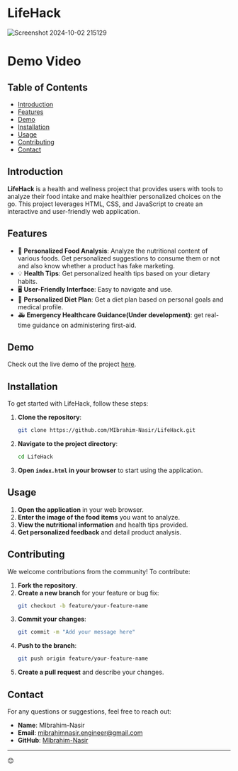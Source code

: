 # LifeHack
![Screenshot 2024-10-02 215129](https://github.com/user-attachments/assets/da14f248-cf4a-447a-b817-f0e49f2d18ba)

# Demo Video

## Table of Contents
- [Introduction](#introduction)
- [Features](#features)
- [Demo](#demo)
- [Installation](#installation)
- [Usage](#usage)
- [Contributing](#contributing)
- [Contact](#contact)

## Introduction
**LifeHack** is a health and wellness project that provides users with tools to analyze their food intake and make healthier personalized choices on the go. This project leverages HTML, CSS, and JavaScript to create an interactive and user-friendly web application.

## Features
- 🍎 **Personalized Food Analysis**: Analyze the nutritional content of various foods. Get personalized suggestions to consume them or not and also know whether a product has fake marketing.
- 💡 **Health Tips**: Get personalized health tips based on your dietary habits.
- 🖥️ **User-Friendly Interface**: Easy to navigate and use.
- 🥗 **Personalized Diet Plan**: Get a diet plan based on personal goals and medical profile.
- 🚑 **Emergency Healthcare Guidance(Under development)**: get real-time guidance on administering first-aid.

## Demo
Check out the live demo of the project [here](https://redirect-zeta-one.vercel.app).

## Installation
To get started with LifeHack, follow these steps:

1. **Clone the repository**:
    ```bash
    git clone https://github.com/MIbrahim-Nasir/LifeHack.git
    ```
2. **Navigate to the project directory**:
    ```bash
    cd LifeHack
    ```
3. **Open `index.html` in your browser** to start using the application.

## Usage
1. **Open the application** in your web browser.
2. **Enter the image of the food items** you want to analyze.
3. **View the nutritional information** and health tips provided.
4. **Get personalized feedback** and detail product analysis.

## Contributing
We welcome contributions from the community! To contribute:

1. **Fork the repository**.
2. **Create a new branch** for your feature or bug fix:
    ```bash
    git checkout -b feature/your-feature-name
    ```
3. **Commit your changes**:
    ```bash
    git commit -m "Add your message here"
    ```
4. **Push to the branch**:
    ```bash
    git push origin feature/your-feature-name
    ```
5. **Create a pull request** and describe your changes.

## Contact
For any questions or suggestions, feel free to reach out:

- **Name**: MIbrahim-Nasir
- **Email**: mibrahimnasir.engineer@gmail.com
- **GitHub**: [MIbrahim-Nasir](https://github.com/MIbrahim-Nasir)

---
😊

